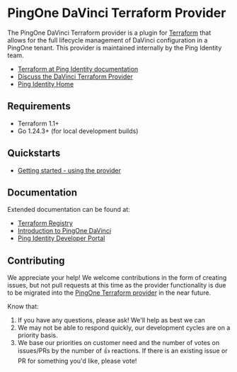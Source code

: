 # PingOne DaVinci Terraform Provider

The PingOne DaVinci Terraform provider is a plugin for [Terraform](https://www.terraform.io/) that allows for the full lifecycle management of DaVinci configuration in a PingOne tenant. This provider is maintained internally by the Ping Identity team.

* [Terraform at Ping Identity documentation](https://terraform.pingidentity.com)
* [Discuss the DaVinci Terraform Provider](https://support.pingidentity.com/s/topic/0TO1W000000IF30WAG/pingdevops)
* [Ping Identity Home](https://www.pingidentity.com/en.html)

## Requirements
* Terraform 1.1+
* Go 1.24.3+ (for local development builds)

## Quickstarts

* [Getting started - using the provider](https://registry.terraform.io/providers/pingidentity/davinci/latest/docs)

## Documentation

Extended documentation can be found at:
* [Terraform Registry](https://registry.terraform.io/providers/pingidentity/davinci/latest/docs)
* [Introduction to PingOne DaVinci](https://docs.pingidentity.com/r/en-us/davinci/davinci_introduction)
* [Ping Identity Developer Portal](https://developer.pingidentity.com/en.html)

## Contributing

We appreciate your help!  We welcome contributions in the form of creating issues, but not pull requests at this time as the provider functionality is due to be migrated into the [PingOne Terraform provider](https://github.com/pingidentity/terraform-provider-pingone) in the near future.

Know that:
1. If you have any questions, please ask!  We'll help as best we can
2. We may not be able to respond quickly, our development cycles are on a priority basis.
3. We base our priorities on customer need and the number of votes on issues/PRs by the number of 👍 reactions.  If there is an existing issue or PR for something you'd like, please vote!
